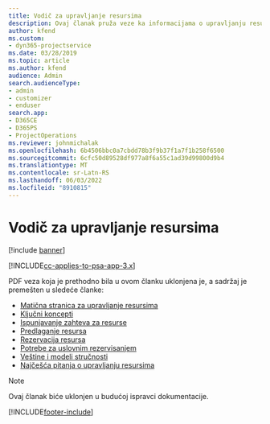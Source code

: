 ```yaml
---
title: Vodič za upravljanje resursima
description: Ovaj članak pruža veze ka informacijama o upravljanju resursima u aplikaciji Project Service Automation
author: kfend
ms.custom:
- dyn365-projectservice
ms.date: 03/28/2019
ms.topic: article
ms.author: kfend
audience: Admin
search.audienceType:
- admin
- customizer
- enduser
search.app:
- D365CE
- D365PS
- ProjectOperations
ms.reviewer: johnmichalak
ms.openlocfilehash: 6b4506bbc0a7cbdd78b3f9b37f1a7f1b258f6500
ms.sourcegitcommit: 6cfc50d89528df977a8f6a55c1ad39d99800d9b4
ms.translationtype: MT
ms.contentlocale: sr-Latn-RS
ms.lasthandoff: 06/03/2022
ms.locfileid: "8910815"
---
```

# <a name="resource-management-guide"></a>Vodič za upravljanje resursima

[!include [banner](../../includes/psa-now-project-operations.md)]

[!INCLUDE[cc-applies-to-psa-app-3.x](../../includes/cc-applies-to-psa-app-3x.md)]

PDF veza koja je prethodno bila u ovom članku uklonjena je, a sadržaj je premešten u sledeće članke:

- [Matična stranica za upravljanje resursima](../resource-management-home-page.md)
- [Ključni koncepti](../reports-key-concepts.md)
- [Ispunjavanje zahteva za resurse](../resource-management-fulfill-requests.md)
- [Predlaganje resursa](../resource-management-propose-resources.md)
- [Rezervacija resursa](../resource-management-book-resources-scheduleboard.md)
- [Potrebe za uslovnim rezervisanjem](../resource-management-softbook-requirements.md)
- [Veštine i modeli stručnosti](../resource-management-skills-proficiency.md)
- [Najčešća pitanja o upravljanju resursima](../resource-management-faq.md)

> [!NOTE]
> Ovaj članak biće uklonjen u budućoj ispravci dokumentacije. 


[!INCLUDE[footer-include](../../includes/footer-banner.md)]

